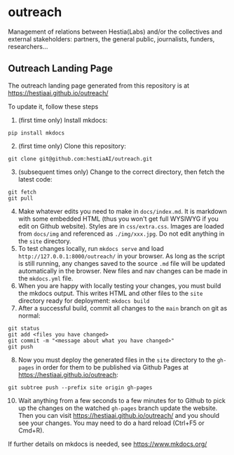 # outreach
Management of relations between Hestia(Labs) and/or the collectives and external stakeholders: partners, the general public, journalists, funders, researchers...


## Outreach Landing Page

The outreach landing page generated from this repository is at https://hestiaai.github.io/outreach/

To update it, follow these steps

1. (first time only) Install mkdocs:
```
pip install mkdocs
```
2. (first time only) Clone this repository:
```
git clone git@github.com:hestiaAI/outreach.git
```
3. (subsequent times only) Change to the correct directory, then fetch the latest code:
```
git fetch
git pull
```
4. Make whatever edits you need to make in `docs/index.md`. It is markdown with some embedded HTML (thus you won't get full WYSIWYG if you edit on Github website). Styles are in `css/extra.css`. Images are loaded from `docs/img` and referenced as `./img/xxx.jpg`. Do not edit anything in the `site` directory.
5. To test changes locally, run `mkdocs serve` and load `http://127.0.0.1:8000/outreach/` in your browser. As long as the script is still running, any changes saved to the source `.md` file will be updated automatically in the browser. New files and nav changes can be made in the `mkdocs.yml` file.
6. When you are happy with locally testing your changes, you must build the mkdocs output. This writes HTML and other files to the `site` directory ready for deployment:
`mkdocs build`
7. After a successful build, commit all changes to the `main` branch on git as normal:
```
git status
git add <files you have changed>
git commit -m "<message about what you have changed>"
git push
```
8. Now you must deploy the generated files in the `site` directory to the `gh-pages` in order for them to be published via Github Pages at https://hestiaai.github.io/outreach:
```
git subtree push --prefix site origin gh-pages
```
10. Wait anything from a few seconds to a few minutes for to Github to pick up the changes on the watched `gh-pages` branch update the website. Then you can visit https://hestiaai.github.io/outreach/ and you should see your changes. You may need to do a hard reload (Ctrl+F5 or Cmd+R).

If further details on mkdocs is needed, see https://www.mkdocs.org/

